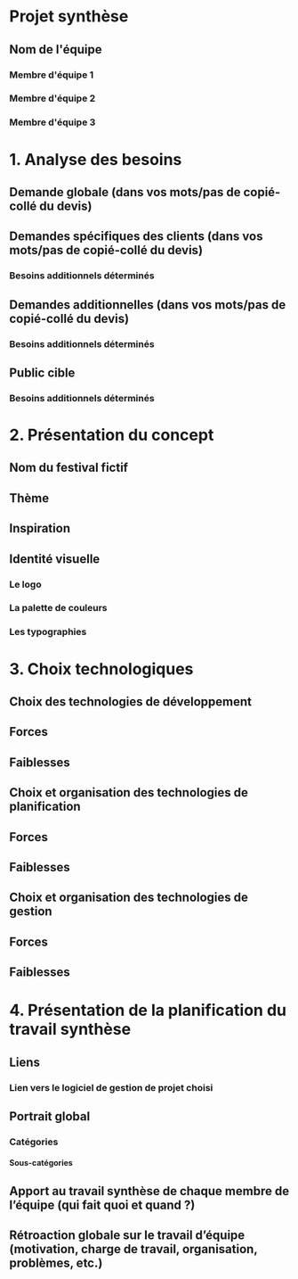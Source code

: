 # Projet synthèse
## Nom de l'équipe
### Membre d'équipe 1
### Membre d'équipe 2
### Membre d'équipe 3

# 1. Analyse des besoins 
## Demande globale (dans vos mots/pas de copié-collé du devis)
## Demandes spécifiques des clients (dans vos mots/pas de copié-collé du devis)
### Besoins additionnels déterminés            
## Demandes additionnelles (dans vos mots/pas de copié-collé du devis)
### Besoins additionnels déterminés             
## Public cible
### Besoins additionnels déterminés  

# 2. Présentation du concept
## Nom du festival fictif
## Thème 
## Inspiration
## Identité visuelle
### Le logo       
### La palette de couleurs          
### Les typographies

# 3. Choix technologiques 
## Choix des technologies de développement
## Forces
## Faiblesses
## Choix et organisation des technologies de planification
## Forces
## Faiblesses          
## Choix et organisation des technologies de gestion
## Forces
## Faiblesses 

# 4. Présentation de la planification du travail synthèse 
## Liens
### Lien vers le logiciel de gestion de projet choisi                    
## Portrait global 
### Catégories     
#### Sous-catégories       
## Apport au travail synthèse de chaque membre de l’équipe (qui fait quoi et quand ?)                        
## Rétroaction globale sur le travail d’équipe (motivation, charge de travail, organisation, problèmes, etc.)                        
